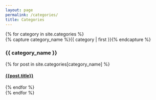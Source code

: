 ```yaml
---
layout: page
permalink: /categories/
title: Categories
---
```


<div id="archives">
  {% for category in site.categories %}
      <div class="archive-group">
            {% capture category_name %}{{ category | first }}{% endcapture %}
                  <div id="#{{ category_name | slugize }}"></div>
                        <h3 class="category-head">{{ category_name }}</h3>
                              <a name="{{ category_name | slugize }}"></a>
                                    {% for post in site.categories[category_name] %}
                                          <article class="archive-item">
                                                  <h4>
                                                              <a href="{{ site.baseurl }}{{ post.url }}">{{post.title}}</a>
                                                                      </h4>
                                                                            </article>
                                                                                  {% endfor %}
                                                                                      </div>
                                                                                        {% endfor %}
                                                                                        </div>
